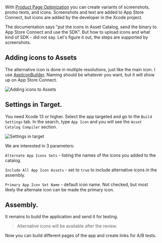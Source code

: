 With [Product Page Optimization](https://developer.apple.com/app-store/product-page-optimization/) you can create variants of screenshots, promo texts, and icons. Screenshots and text are added to App Store Connect, but icons are added by the developer in the Xcode project.

The documentation says "put the icons in Asset Catalog, send the binary to App Store Connect and use the SDK". But how to upload icons and what kind of SDK - did not say. Let's figure it out, the steps are supported by screenshots.

## Adding icons to Assets

The alternative icon is done in multiple resolutions, just like the main icon. I use [AppIconBuilder](https://apps.apple.com/app/id1294179975). Naming should be whatever you want, but it will show up on App Store Connect.

![Adding icons to Assets](https://cdn.sparrowcode.io/tutorials/product-page-optimization-alternative-icons/adding-icons-to-assets.png)

## Settings in Target.

You need Xcode 13 or higher. Select the app targeted and go to the `Build Settings` tab. In the search, type `App Icon` and you will see the `Asset Catalog Compiler` section.

![Settings in target](https://cdn.sparrowcode.io/tutorials/product-page-optimization-alternative-icons/adding-settings-to-target.png)

We are interested in 3 parameters:

`Alternate App Icons Sets` - listing the names of the icons you added to the catalog.

`Include All App Icon Assets` - set to `true` to include alternative icons in the assembly.

`Primary App Icon Set Name` - default icon name. Not checked, but most likely the alternate icon can be made the primary icon.

## Assembly.

It remains to build the application and send it for testing.

>Alternative icons will be available after the review.

Now you can build different pages of the app and create links for A/B tests.
